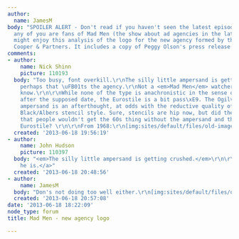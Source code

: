 ```yaml
---
author:
  name: JamesM
body: "SPOILER ALERT - Don't read if you haven't seen the latest episodes.\r\n\r\nIf
  any of you are fans of Mad Men (the show about ad agencies in the late 1960s), you
  might enjoy this analysis of the logo for the new agency formed by the merger, Sterling
  Cooper & Partners. It includes a copy of Peggy Olson's press release.\r\n\r\nhttp://www.underconsideration.com/brandnew/archives/and_partners_make_seven.php\r\n\r\n[img:sites/default/files/old-images/mad_men_1_6372.jpg]"
comments:
- author:
    name: Nick Shinn
    picture: 110193
  body: "Too busy, font overkill.\r\nThe silly little ampersand is getting crushed.\r\nBut
    perhaps that \uFB01ts the agency.\r\nNot a <em>Mad Men</em> watcher, so I wouldn\u2019t
    know.\r\n\r\nWhile none of the type is anachronistic in the sense of being designed
    after the supposed date, the Eurostile is a bit pass\xE9. The Ogilvy & Mather-ish
    ampersand is an afterthought, at odds with the reductive quality of the Futura
    Black/Albers stencil style. Sure, stencils are hip now, but did the designer think
    that people wouldn't get the 60s thing without the ampersand and the still-techy
    Eurostile? \r\n\r\nFrom 1968:\r\n[img:sites/default/files/old-images/PapasMamas_6663.jpg]"
  created: '2013-06-18 19:56:19'
- author:
    name: John Hudson
    picture: 110397
  body: "<em>The silly little ampersand is getting crushed.</em>\r\n\r\n<a href=\"http://content.hollywire.com/sites/default/files/mad-men-pete-campbell-peggy-olsen-elisabeth-moss-vincent-kartheiser.jpg\">Yes,
    he is.</a>"
  created: '2013-06-18 20:48:56'
- author:
    name: JamesM
  body: "Don's not doing too well either.\r\n[img:sites/default/files/old-images/don_draper_4784.jpg]"
  created: '2013-06-18 20:57:08'
date: '2013-06-18 18:22:09'
node_type: forum
title: Mad Men - new agency logo

---
```

